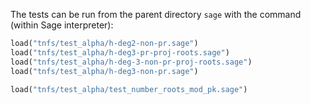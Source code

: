 The tests can be run from the parent directory `sage` with the command (within
Sage interpreter):
```python
load("tnfs/test_alpha/h-deg2-non-pr.sage")
load("tnfs/test_alpha/h-deg3-pr-proj-roots.sage")
load("tnfs/test_alpha/h-deg-3-non-pr-proj-roots.sage")
load("tnfs/test_alpha/h-deg3-non-pr.sage")

load("tnfs/test_alpha/test_number_roots_mod_pk.sage")
```
